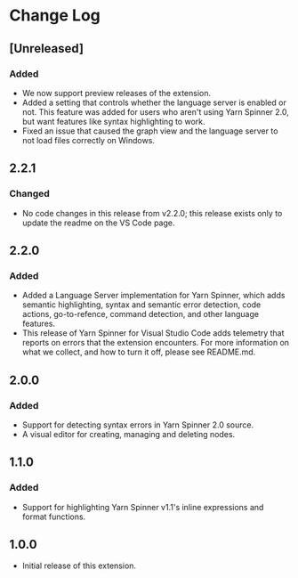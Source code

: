 # Change Log

## [Unreleased]

### Added

- We now support preview releases of the extension.
- Added a setting that controls whether the language server is enabled or not. This feature was added for users who aren't using Yarn Spinner 2.0, but want features like syntax highlighting to work.
- Fixed an issue that caused the graph view and the language server to not load files correctly on Windows.

## 2.2.1

### Changed

- No code changes in this release from v2.2.0; this release exists only to update the readme on the VS Code page.

## 2.2.0

### Added

- Added a Language Server implementation for Yarn Spinner, which adds semantic highlighting, syntax and semantic error detection, code actions, go-to-refence, command detection, and other language features.
- This release of Yarn Spinner for Visual Studio Code adds telemetry that reports on errors that the extension encounters. For more information on what we collect, and how to turn it off, please see README.md.

## 2.0.0

### Added

- Support for detecting syntax errors in Yarn Spinner 2.0 source.
- A visual editor for creating, managing and deleting nodes.

## 1.1.0

### Added

- Support for highlighting Yarn Spinner v1.1's inline expressions and format functions.

## 1.0.0

- Initial release of this extension.

